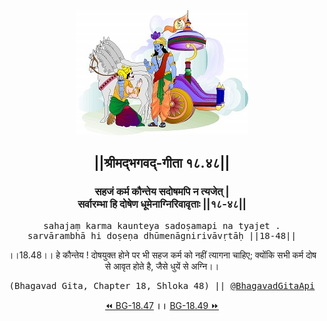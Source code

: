 <center><img src="../../asset/BG.png" alt="#API #bhagavadgitaapi #slok #nodejs #js #api #gitaapi #krishna #hinduism #vedic #ISKCON #shreemadbhagavadgita #technology"/>
<h2>||श्रीमद्‍भगवद्‍-गीता १८.४८||</h2>
<h3>सहजं कर्म कौन्तेय सदोषमपि न त्यजेत् |<br/>सर्वारम्भा हि दोषेण धूमेनाग्निरिवावृताः ||१८-४८||</h3>
<pre>sahajaṃ karma kaunteya sadoṣamapi na tyajet .<br/>sarvārambhā hi doṣeṇa dhūmenāgnirivāvṛtāḥ ||18-48||</pre>
<p>।।18.48।। हे कौन्तेय ! दोषयुक्त होने पर भी सहज कर्म को नहीं त्यागना चाहिए; क्योंकि सभी कर्म दोष से आवृत होते है, जैसे धुयें से अग्नि।।</p>
<pre>(Bhagavad Gita, Chapter 18, Shloka 48) || <a href="https://twitter.com/bhagavadgitaapi">@BhagavadGitaApi</a></pre><a href="../../18/47">⏪  BG-18.47</a><b>        ।।        </b><a href="../../18/49">BG-18.49  ⏩</a></center></center>